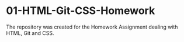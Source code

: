 # 01-HTML-Git-CSS-Homework
The repository was created for the Homework Assignment dealing with HTML, Git and CSS.
